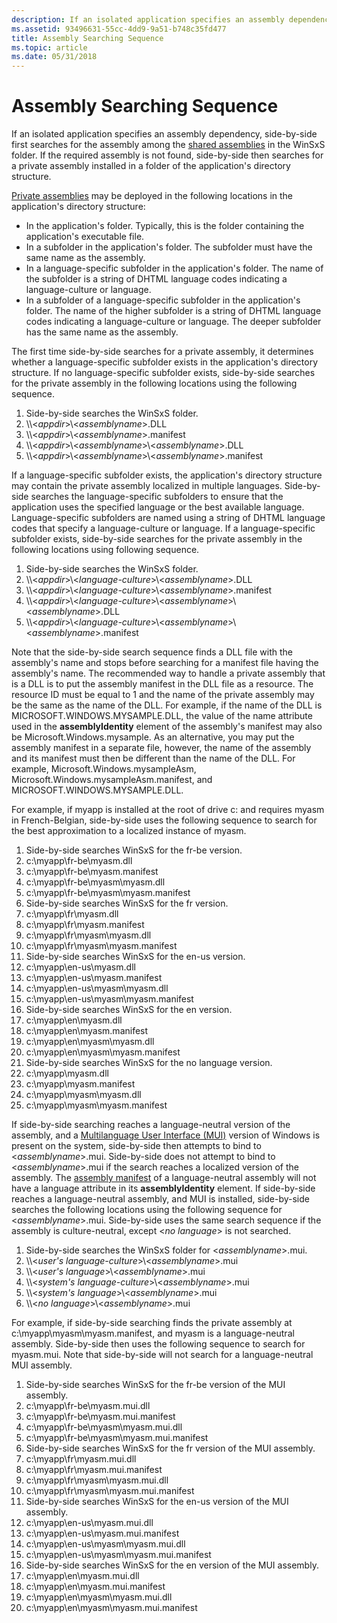 ```yaml
---
description: If an isolated application specifies an assembly dependency, side-by-side first searches for the assembly among the shared assemblies in the WinSxS folder.
ms.assetid: 93496631-55cc-4dd9-9a51-b748c35fd477
title: Assembly Searching Sequence
ms.topic: article
ms.date: 05/31/2018
---
```


# Assembly Searching Sequence

If an isolated application specifies an assembly dependency, side-by-side first searches for the assembly among the [shared assemblies](/windows/desktop/Msi/shared-assemblies) in the WinSxS folder. If the required assembly is not found, side-by-side then searches for a private assembly installed in a folder of the application's directory structure.

[Private assemblies](/windows/desktop/Msi/private-assemblies) may be deployed in the following locations in the application's directory structure:

-   In the application's folder. Typically, this is the folder containing the application's executable file.
-   In a subfolder in the application's folder. The subfolder must have the same name as the assembly.
-   In a language-specific subfolder in the application's folder. The name of the subfolder is a string of DHTML language codes indicating a language-culture or language.
-   In a subfolder of a language-specific subfolder in the application's folder. The name of the higher subfolder is a string of DHTML language codes indicating a language-culture or language. The deeper subfolder has the same name as the assembly.

The first time side-by-side searches for a private assembly, it determines whether a language-specific subfolder exists in the application's directory structure. If no language-specific subfolder exists, side-by-side searches for the private assembly in the following locations using the following sequence.

1.  Side-by-side searches the WinSxS folder.
2.  \\\\<*appdir*>\\<*assemblyname*>.DLL
3.  \\\\<*appdir*>\\<*assemblyname*>.manifest
4.  \\\\<*appdir*>\\<*assemblyname*>\\<*assemblyname*>.DLL
5.  \\\\<*appdir*>\\<*assemblyname*>\\<*assemblyname*>.manifest

If a language-specific subfolder exists, the application's directory structure may contain the private assembly localized in multiple languages. Side-by-side searches the language-specific subfolders to ensure that the application uses the specified language or the best available language. Language-specific subfolders are named using a string of DHTML language codes that specify a language-culture or language. If a language-specific subfolder exists, side-by-side searches for the private assembly in the following locations using following sequence.

1.  Side-by-side searches the WinSxS folder.
2.  \\\\<*appdir*>\\<*language-culture*>\\<*assemblyname*>.DLL
3.  \\\\<*appdir*>\\<*language-culture*>\\<*assemblyname*>.manifest
4.  \\\\<*appdir*>\\<*language-culture*>\\<*assemblyname*>\\<*assemblyname*>.DLL
5.  \\\\<*appdir*>\\<*language-culture*>\\<*assemblyname*>\\<*assemblyname*>.manifest

Note that the side-by-side search sequence finds a DLL file with the assembly's name and stops before searching for a manifest file having the assembly's name. The recommended way to handle a private assembly that is a DLL is to put the assembly manifest in the DLL file as a resource. The resource ID must be equal to 1 and the name of the private assembly may be the same as the name of the DLL. For example, if the name of the DLL is MICROSOFT.WINDOWS.MYSAMPLE.DLL, the value of the name attribute used in the **assemblyIdentity** element of the assembly's manifest may also be Microsoft.Windows.mysample. As an alternative, you may put the assembly manifest in a separate file, however, the name of the assembly and its manifest must then be different than the name of the DLL. For example, Microsoft.Windows.mysampleAsm, Microsoft.Windows.mysampleAsm.manifest, and MICROSOFT.WINDOWS.MYSAMPLE.DLL.

For example, if myapp is installed at the root of drive c: and requires myasm in French-Belgian, side-by-side uses the following sequence to search for the best approximation to a localized instance of myasm.

1.  Side-by-side searches WinSxS for the fr-be version.
2.  c:\\myapp\\fr-be\\myasm.dll
3.  c:\\myapp\\fr-be\\myasm.manifest
4.  c:\\myapp\\fr-be\\myasm\\myasm.dll
5.  c:\\myapp\\fr-be\\myasm\\myasm.manifest
6.  Side-by-side searches WinSxS for the fr version.
7.  c:\\myapp\\fr\\myasm.dll
8.  c:\\myapp\\fr\\myasm.manifest
9.  c:\\myapp\\fr\\myasm\\myasm.dll
10. c:\\myapp\\fr\\myasm\\myasm.manifest
11. Side-by-side searches WinSxS for the en-us version.
12. c:\\myapp\\en-us\\myasm.dll
13. c:\\myapp\\en-us\\myasm.manifest
14. c:\\myapp\\en-us\\myasm\\myasm.dll
15. c:\\myapp\\en-us\\myasm\\myasm.manifest
16. Side-by-side searches WinSxS for the en version.
17. c:\\myapp\\en\\myasm.dll
18. c:\\myapp\\en\\myasm.manifest
19. c:\\myapp\\en\\myasm\\myasm.dll
20. c:\\myapp\\en\\myasm\\myasm.manifest
21. Side-by-side searches WinSxS for the no language version.
22. c:\\myapp\\myasm.dll
23. c:\\myapp\\myasm.manifest
24. c:\\myapp\\myasm\\myasm.dll
25. c:\\myapp\\myasm\\myasm.manifest

If side-by-side searching reaches a language-neutral version of the assembly, and a [Multilanguage User Interface (MUI)](/windows/desktop/Intl/multilingual-user-interface) version of Windows is present on the system, side-by-side then attempts to bind to <*assemblyname*>.mui. Side-by-side does not attempt to bind to <*assemblyname*>.mui if the search reaches a localized version of the assembly. The [assembly manifest](assembly-manifests.md) of a language-neutral assembly will not have a language attribute in its **assemblyIdentity** element. If side-by-side reaches a language-neutral assembly, and MUI is installed, side-by-side searches the following locations using the following sequence for <*assemblyname*>.mui. Side-by-side uses the same search sequence if the assembly is culture-neutral, except <*no language*> is not searched.

1.  Side-by-side searches the WinSxS folder for <*assemblyname*>.mui.
2.  \\\\<*user's language-culture*>\\<*assemblyname*>.mui
3.  \\\\<*user's language*>\\<*assemblyname*>.mui
4.  \\\\<*system's language-culture*>\\<*assemblyname*>.mui
5.  \\\\<*system's language*>\\<*assemblyname*>.mui
6.  \\\\<*no language*>\\<*assemblyname*>.mui

For example, if side-by-side searching finds the private assembly at c:\\myapp\\myasm\\myasm.manifest, and myasm is a language-neutral assembly. Side-by-side then uses the following sequence to search for myasm.mui. Note that side-by-side will not search for a language-neutral MUI assembly.

1.  Side-by-side searches WinSxS for the fr-be version of the MUI assembly.
2.  c:\\myapp\\fr-be\\myasm.mui.dll
3.  c:\\myapp\\fr-be\\myasm.mui.manifest
4.  c:\\myapp\\fr-be\\myasm\\myasm.mui.dll
5.  c:\\myapp\\fr-be\\myasm\\myasm.mui.manifest
6.  Side-by-side searches WinSxS for the fr version of the MUI assembly.
7.  c:\\myapp\\fr\\myasm.mui.dll
8.  c:\\myapp\\fr\\myasm.mui.manifest
9.  c:\\myapp\\fr\\myasm\\myasm.mui.dll
10. c:\\myapp\\fr\\myasm\\myasm.mui.manifest
11. Side-by-side searches WinSxS for the en-us version of the MUI assembly.
12. c:\\myapp\\en-us\\myasm.mui.dll
13. c:\\myapp\\en-us\\myasm.mui.manifest
14. c:\\myapp\\en-us\\myasm\\myasm.mui.dll
15. c:\\myapp\\en-us\\myasm\\myasm.mui.manifest
16. Side-by-side searches WinSxS for the en version of the MUI assembly.
17. c:\\myapp\\en\\myasm.mui.dll
18. c:\\myapp\\en\\myasm.mui.manifest
19. c:\\myapp\\en\\myasm\\myasm.mui.dll
20. c:\\myapp\\en\\myasm\\myasm.mui.manifest

 

 
